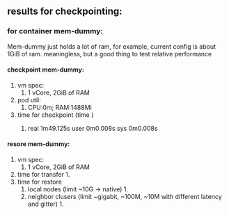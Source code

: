 ## results for checkpointing:

### for container mem-dummy:
Mem-dummy just holds a lot of ram, for example, current config is about 1GiB of ram. 
meaningless, but a good thing to test relative performance

#### checkpoint mem-dummy:

1. vm spec:
   1. 1 vCore, 2GiB of RAM
2. pod util:
   1. CPU:0m; RAM:1488Mi
3. time for checkpoint (time <the checkpoint curl command...>)
   1. real	1m49.125s
      user	0m0.008s
      sys	0m0.008s

#### resore mem-dummy:

1. vm spec:
   1. 1 vCore, 2GiB of RAM
2. time for transfer
   1. 
3. time for restore
   1. local nodes (limit ~10G -> native)
      1. 
   2. neighbor clusers (limit ~gigabit, ~100M, ~10M with different latency and gitter)
      1. 